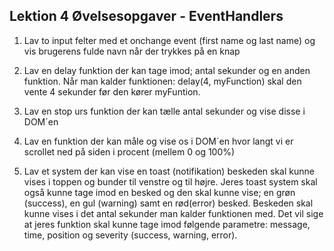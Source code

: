 ## Lektion 4 Øvelsesopgaver - EventHandlers

1. Lav to input felter med et onchange event (first name og last name) og vis brugerens fulde navn når der trykkes på en knap

2. Lav en delay funktion der kan tage imod; antal sekunder og en anden funktion. Når man kalder funktionen: delay(4, myFunction) skal den vente 4 sekunder før den kører myFuntion.

3. Lav en stop urs funktion der kan tælle antal sekunder og vise disse i DOM´en

4. Lav en funktion der kan måle og vise os i DOM´en hvor langt vi er scrollet ned på siden i procent (mellem 0 og 100%)

5. Lav et system der kan vise en toast (notifikation) beskeden skal kunne vises i toppen og bunder til venstre og til højre. Jeres toast system skal også kunne tage imod en besked og den skal kunne vise; en grøn (success), en gul (warning) samt en rød(error) besked. Beskeden skal kunne vises i det antal sekunder man kalder funktionen med. Det vil sige at jeres funktion skal kunne tage imod følgende parametre: message, time, position og severity (success, warning, error).
